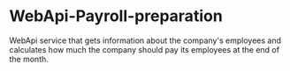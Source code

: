 # WebApi-Payroll-preparation
WebApi service that gets information about the company's employees and calculates how much the company should pay its employees at the end of the month.
